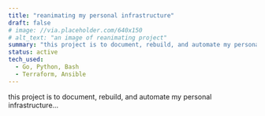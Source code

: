 ```yaml
---
title: "reanimating my personal infrastructure"
draft: false
# image: //via.placeholder.com/640x150
# alt_text: "an image of reanimating project"
summary: "this project is to document, rebuild, and automate my personal infrastructure..."
status: active
tech_used:
  - Go, Python, Bash
  - Terraform, Ansible
---
```


this project is to document, rebuild, and automate my personal infrastructure...
